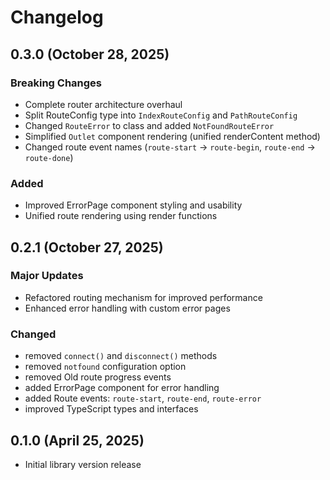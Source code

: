 # Changelog

## 0.3.0 (October 28, 2025)

### Breaking Changes
- Complete router architecture overhaul
- Split RouteConfig type into `IndexRouteConfig` and `PathRouteConfig`
- Changed `RouteError` to class and added `NotFoundRouteError`
- Simplified `Outlet` component rendering (unified renderContent method)
- Changed route event names (`route-start` → `route-begin`, `route-end` → `route-done`)

### Added
- Improved ErrorPage component styling and usability
- Unified route rendering using render functions

## 0.2.1 (October 27, 2025)

### Major Updates
- Refactored routing mechanism for improved performance
- Enhanced error handling with custom error pages

### Changed
- removed `connect()` and `disconnect()` methods
- removed `notfound` configuration option
- removed Old route progress events
- added ErrorPage component for error handling
- added Route events: `route-start`, `route-end`, `route-error`
- improved TypeScript types and interfaces

## 0.1.0 (April 25, 2025)
- Initial library version release